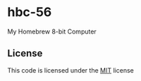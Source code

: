 # hbc-56
My Homebrew 8-bit Computer

## License
This code is licensed under the [MIT](https://opensource.org/licenses/MIT "MIT") license
